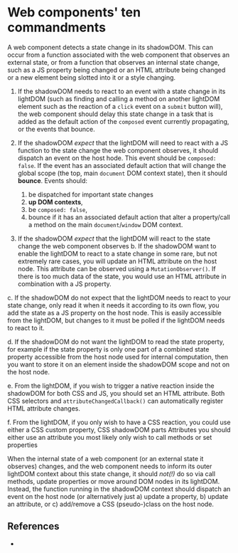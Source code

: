 # Web components' ten commandments

A web component detects a state change in its shadowDOM. This can occur from a function associated with the web component that observes an external state, or from a function that observes an internal state change, such as a JS property being changed or an HTML attribute being changed or a new element being slotted into it or a style changing. 

1. If the shadowDOM needs to react to an event with a state change in its lightDOM (such as finding and calling a method on another lightDOM element such as the reaction of a `click` event on a `submit` button will), the web component should delay this state change in a task that is added as the default action of the `composed` event currently propagating, or the events that bounce.

1. If the shadowDOM *expect* that the lightDOM will need to react with a JS function to the state change the web component observes, it should dispatch an event on the host hode. This event should be `composed: false`. If the event has an associated default action that will change the global scope (the top, main `document` DOM context state), then it should **bounce**. Events should:
   1. be dispatched for important state changes 
   1. **up DOM contexts**, 
   2. be `composed: false`,
   3. bounce if it has an associated default action that alter a property/call a method on the main `document`/`window` DOM context.

2. If the shadowDOM *expect* that the lightDOM will react to the state change the web component observes 
b. If the shadowDOM want to enable the lightDOM to react to a state change in some rare, but not extremely rare cases, you will update an HTML attribute on the host node. This attribute can be observed using a `MutationObserver()`. If there is too much data of the state, you would use an HTML attribute in combination with a JS property.

c. If the shadowDOM do not expect that the lightDOM needs to react to your state change, only read it when it needs it according to its own flow, you add the state as a JS property on the host node. This is easily accessible from the lightDOM, but changes to it must be polled if the lightDOM needs to react to it.

d. If the shadowDOM do not want the lightDOM to read the state property, for example if the state property is only one part of a combined state property accessible from the host node used for internal computation, then you want to store it on an element inside the shadowDOM scope and not on the host node.

e. From the lightDOM, if you wish to trigger a native reaction inside the shadowDOM for both CSS and JS, you should set an HTML attribute. Both CSS selectors and `attributeChangedCallback()` can automatically register HTML attribute changes.
 
f. From the lightDOM, if you only wish to have a CSS reaction, you could use either a CSS custom property, CSS shadowDOM parts  Attributes you should either use an attribute you most likely only wish to call methods or set properties 

When the internal state of a web component (or an external state it observes) changes, and the web component needs to inform its outer lightDOM context about this state change, it should *not(!)* do so via call methods, update properties or move around DOM nodes in its lightDOM. Instead, the function running in the shadowDOM context should dispatch an event on the host node (or alternatively just a) update a property, b) update an attribute, or c) add/remove a CSS (pseudo-)class on the host node.

 
## References

 * 
